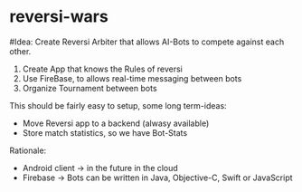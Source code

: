 # reversi-wars

#Idea:
Create Reversi Arbiter that allows AI-Bots to compete against each other.

1) Create App that knows the Rules of reversi
2) Use FireBase, to allows real-time messaging between bots
3) Organize Tournament between bots

This should be fairly easy to setup, some long term-ideas:
- Move Reversi app to a backend (alwasy available)
- Store match statistics, so we have Bot-Stats


Rationale:
- Android client -> in the future in the cloud
- Firebase -> Bots can be written in Java, Objective-C, Swift or JavaScript
